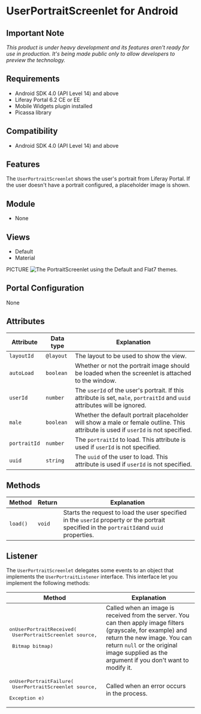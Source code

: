 # UserPortraitScreenlet for Android

## Important Note

*This product is under heavy development and its features aren't ready for use in production. It's being made public only to allow developers to preview the technology.*

## Requirements

- Android SDK 4.0 (API Level 14) and above
- Liferay Portal 6.2 CE or EE
- Mobile Widgets plugin installed
- Picassa library

## Compatibility

- Android SDK 4.0 (API Level 14) and above

## Features

The `UserPortraitScreenlet` shows the user's portrait from Liferay Portal. If the user doesn't have a portrait configured, a placeholder image is shown.

## Module

- None

## Views

- Default
- Material

PICTURE ![The `PortraitScreenlet` using the Default and Flat7 themes.](Images/portrait.png)

## Portal Configuration

None

## Attributes

| Attribute | Data type | Explanation |
|-----------|-----------|-------------| 
|  `layoutId` | `@layout` | The layout to be used to show the view.|
|  `autoLoad` | `boolean` | Whether or not the portrait image should be loaded when the screenlet is attached to the window. |
| `userId` | `number` | The `userId` of the user's portrait. If this attribute is set, `male`, `portraitId` and `uuid` attributes will be ignored.|
|  `male` | `boolean` | Whether the default portrait placeholder will show a male or female outline. This attribute is used if `userId` is not specified. |
|  `portraitId` | `number` | The `portraitId` to load. This attribute is used if `userId` is not specified.|
|  `uuid` | `string` | The `uuid` of the user to load. This attribute is used if `userId` is not specified. |


## Methods

| Method | Return | Explanation |
|-----------|-----------|-------------| 
|  `load()` | `void` | Starts the request to load the user specified in the `userId` property or the portrait specified in the `portraitId`and `uuid` properties. |

## Listener

The `UserPortraitScreenlet` delegates some events to an object that implements the `UserPortraitListener` interface. This interface let you implement the following methods:

| Method | Explanation |
|-----------|-------------| 
|  <pre>onUserPortraitReceived(<br/>        UserPortraitScreenlet source, <br/>        Bitmap bitmap)</pre> | Called when an image is received from the server. You can then apply image filters (grayscale, for example) and return the new image. You can return `null` or the original image supplied as the argument if you don't want to modify it.|
|  <pre>onUserPortraitFailure(<br/>        UserPortraitScreenlet source, <br/>        Exception e)</pre> | Called when an error occurs in the process.|

